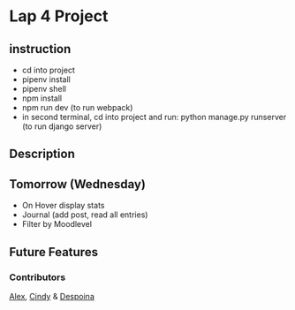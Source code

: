 # Lap 4 Project

## instruction

- cd into project
- pipenv install
- pipenv shell
- npm install
- npm run dev (to run webpack)
- in second terminal, cd into project and run: python manage.py runserver (to run django server)

## Description

## Tomorrow (Wednesday)

- On Hover display stats
- Journal (add post, read all entries)
- Filter by Moodlevel

## Future Features

### Contributors

[Alex](https://github.com/AKP-13), [Cindy](https://github.com/cindywfeng) & [Despoina](https://github.com/despinaki)
